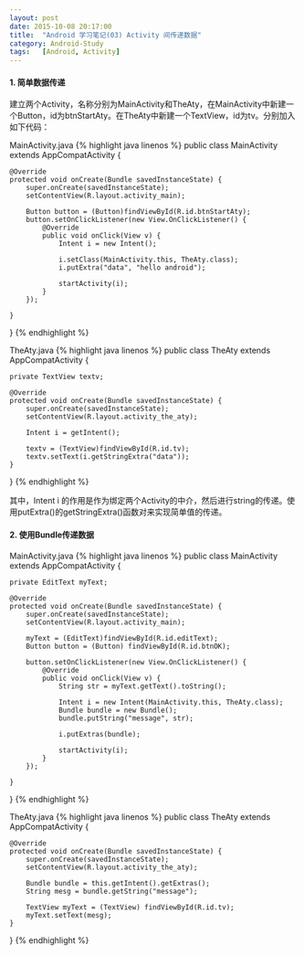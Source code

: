 ```yaml
---
layout: post
date: 2015-10-08 20:17:00
title:  "Android 学习笔记(03) Activity 间传递数据"
category: Android-Study
tags:   [Android, Activity]
---
```


#### **1. 简单数据传递**

建立两个Activity，名称分别为MainActivity和TheAty，在MainActivity中新建一个Button，id为btnStartAty。在TheAty中新建一个TextView，id为tv。分别加入如下代码：

MainActivity.java
{% highlight java linenos %}
 public class MainActivity extends AppCompatActivity {

    @Override
    protected void onCreate(Bundle savedInstanceState) {
        super.onCreate(savedInstanceState);
        setContentView(R.layout.activity_main);

        Button button = (Button)findViewById(R.id.btnStartAty);
        button.setOnClickListener(new View.OnClickListener() {
            @Override
            public void onClick(View v) {
                Intent i = new Intent();

                i.setClass(MainActivity.this, TheAty.class);
                i.putExtra("data", "hello android");

                startActivity(i);
            }
        });

    }
}
{% endhighlight %}



TheAty.java
{% highlight java linenos %}
public class TheAty extends AppCompatActivity {

    private TextView textv;

    @Override
    protected void onCreate(Bundle savedInstanceState) {
        super.onCreate(savedInstanceState);
        setContentView(R.layout.activity_the_aty);

        Intent i = getIntent();

        textv = (TextView)findViewById(R.id.tv);
        textv.setText(i.getStringExtra("data"));
    }
}
{% endhighlight %}

其中，Intent i 的作用是作为绑定两个Activity的中介，然后进行string的传递。使用putExtra()的getStringExtra()函数对来实现简单值的传递。

#### **2. 使用Bundle传递数据**

MainActivity.java
{% highlight java linenos %}
 public class MainActivity extends AppCompatActivity {

    private EditText myText;

    @Override
    protected void onCreate(Bundle savedInstanceState) {
        super.onCreate(savedInstanceState);
        setContentView(R.layout.activity_main);

        myText = (EditText)findViewById(R.id.editText);
        Button button = (Button) findViewById(R.id.btnOK);

        button.setOnClickListener(new View.OnClickListener() {
            @Override
            public void onClick(View v) {
                String str = myText.getText().toString();

                Intent i = new Intent(MainActivity.this, TheAty.class);
                Bundle bundle = new Bundle();
                bundle.putString("message", str);

                i.putExtras(bundle);

                startActivity(i);
            }
        });

    }
}
{% endhighlight %}

TheAty.java
{% highlight java linenos %}
 public class TheAty extends AppCompatActivity {

    @Override
    protected void onCreate(Bundle savedInstanceState) {
        super.onCreate(savedInstanceState);
        setContentView(R.layout.activity_the_aty);

        Bundle bundle = this.getIntent().getExtras();
        String mesg = bundle.getString("message");

        TextView myText = (TextView) findViewById(R.id.tv);
        myText.setText(mesg);
    }
}
{% endhighlight %}
